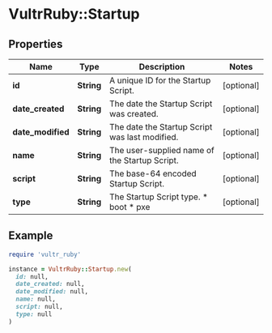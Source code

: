 # VultrRuby::Startup

## Properties

| Name | Type | Description | Notes |
| ---- | ---- | ----------- | ----- |
| **id** | **String** | A unique ID for the Startup Script. | [optional] |
| **date_created** | **String** | The date the Startup Script was created. | [optional] |
| **date_modified** | **String** | The date the Startup Script was last modified. | [optional] |
| **name** | **String** | The user-supplied name of the Startup Script. | [optional] |
| **script** | **String** | The base-64 encoded Startup Script. | [optional] |
| **type** | **String** | The Startup Script type.  * boot * pxe | [optional] |

## Example

```ruby
require 'vultr_ruby'

instance = VultrRuby::Startup.new(
  id: null,
  date_created: null,
  date_modified: null,
  name: null,
  script: null,
  type: null
)
```

